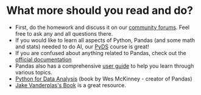 # What more should you read and do?

- First, do the homework and discuss it on our [community forums](https://discourse.univ.ai). Feel free to ask any and all questions there.
- If you would like to learn all aspects of Python, Pandas (and some math and stats) needed to do AI, our [PyDS](https://welcome.univ.ai/courses/pyds/) course is great!
- If you are confused about anything related to Pandas, check out the [official documentation](https://pandas.pydata.org/docs/reference/index.html#api)
- Pandas also has a comprehensive [user guide](https://pandas.pydata.org/docs/user_guide/index.html) to help you learn through various topics.
- [Python for Data Analysis](https://www.oreilly.com/library/view/python-for-data/9781491957653/) (book by Wes McKinney - creator of Pandas)
- [Jake Vanderplas's Book](https://jakevdp.github.io/PythonDataScienceHandbook/) is a great resource.
